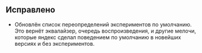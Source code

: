 ## Исправлено

- Обновлён список переопределений экспериментов по умолчанию. Это вернёт эквалайзер, очередь воспроизведения, и другие мелочи, которые яндекс сделал поведением по умолчанию в новейших версиях и без экспериментов.
